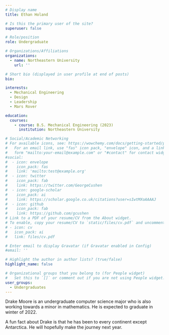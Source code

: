 ```yaml
---
# Display name
title: Ethan Holand

# Is this the primary user of the site?
superuser: false

# Role/position
role: Undergraduate

# Organizations/Affiliations
organizations:
  - name: Northeastern University
    url: ''

# Short bio (displayed in user profile at end of posts)
bio:

interests:
  - Mechanical Engineering
  - Design
  - Leadership
  - Mars Rover

education:
  courses:
    - course: B.S. Mechanical Engineering (2023)
      institution: Northeastern University

# Social/Academic Networking
# For available icons, see: https://wowchemy.com/docs/getting-started/page-builder/#icons
#   For an email link, use "fas" icon pack, "envelope" icon, and a link in the
#   form "mailto:your-email@example.com" or "#contact" for contact widget.
#social:
#  - icon: envelope
#    icon_pack: fas
#    link: 'mailto:test@example.org'
#  - icon: twitter
#    icon_pack: fab
#    link: https://twitter.com/GeorgeCushen
#  - icon: google-scholar
#    icon_pack: ai
#    link: https://scholar.google.co.uk/citations?user=sIwtMXoAAAAJ
#  - icon: github
#    icon_pack: fab
#    link: https://github.com/gcushen
# Link to a PDF of your resume/CV from the About widget.
# To enable, copy your resume/CV to `static/files/cv.pdf` and uncomment the lines below.
# - icon: cv
#   icon_pack: ai
#   link: files/cv.pdf

# Enter email to display Gravatar (if Gravatar enabled in Config)
#email: ''

# Highlight the author in author lists? (true/false)
highlight_name: false

# Organizational groups that you belong to (for People widget)
#   Set this to `[]` or comment out if you are not using People widget.
user_groups:
  - Undergraduates
---
```


Drake Moore is an undergraduate computer science major who is also working towards a minor in mathematics. He is expected to graduate in winter of 2022.

A fun fact about Drake is that he has been to every continent except Antarctica. He will hopefully make the journey next year.
